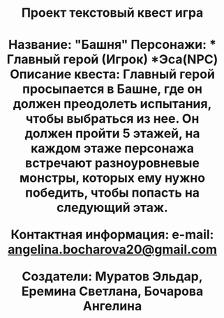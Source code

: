 <h1 align="center">Проект текстовый квест игра<h1 align="center">
Название: "Башня" 
Персонажи:
* Главный герой (Игрок)
*Эса(NPC)
Описание квеста:
Главный герой просыпается в Башне, где он должен преодолеть испытания, чтобы выбраться из нее.
Он должен пройти 5 этажей, на каждом этаже персонажа встречают разноуровневые монстры, которых ему нужно победить, чтобы попасть на следующий этаж.



Контактная информация:
e-mail: angelina.bocharova20@gmail.com









Создатели: Муратов Эльдар, Еремина Светлана, Бочарова Ангелина

